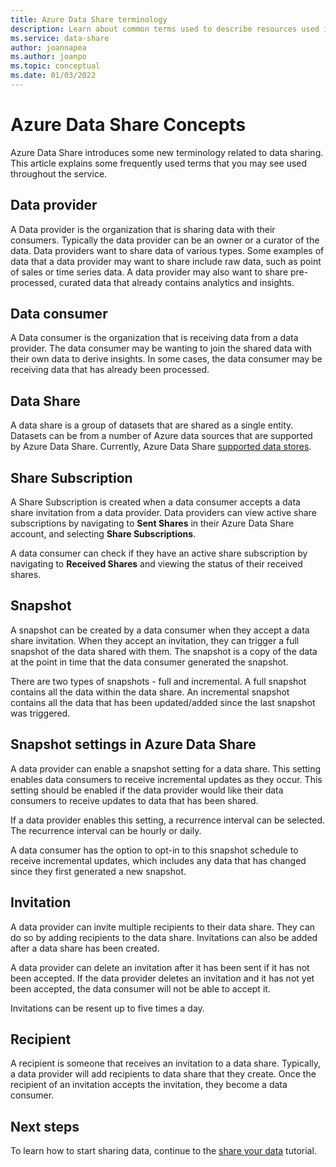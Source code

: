 ```yaml
---
title: Azure Data Share terminology 
description: Learn about common terms used to describe resources used in Azure Data Share (data provider, data consumer, data share, share subscription, snapshot, invitation, recipient.)
ms.service: data-share
author: joannapea
ms.author: joanpo
ms.topic: conceptual
ms.date: 01/03/2022
---
```

# Azure Data Share Concepts 

Azure Data Share introduces some new terminology related to data sharing. This article explains some frequently used terms that you may see used throughout the service. 

## Data provider

A Data provider is the organization that is sharing data with their consumers. Typically the data provider can be an owner or a curator of the data. Data providers want to share data of various types. Some examples of data that a data provider may want to share include raw data, such as point of sales or time series data. A data provider may also want to share pre-processed, curated data that already contains analytics and insights. 

## Data consumer 

A Data consumer is the organization that is receiving data from a data provider. The data consumer may be wanting to join the shared data with their own data to derive insights. In some cases, the data consumer may be receiving data that has already been processed. 

## Data Share

A data share is a group of datasets that are shared as a single entity. Datasets can be from a number of Azure data sources that are supported by Azure Data Share. Currently, Azure Data Share [supported data stores](supported-data-stores.md#supported-data-stores). 

## Share Subscription 

A Share Subscription is created when a data consumer accepts a data share invitation from a data provider. Data providers can view active share subscriptions by navigating to **Sent Shares** in their Azure Data Share account, and selecting **Share Subscriptions**.

A data consumer can check if they have an active share subscription by navigating to **Received Shares** and viewing the status of their received shares. 

## Snapshot

A snapshot can be created by a data consumer when they accept a data share invitation. When they accept an invitation, they can trigger a full snapshot of the data shared with them. The snapshot is a copy of the data at the point in time that the data consumer generated the snapshot. 

There are two types of snapshots - full and incremental. A full snapshot contains all the data within the data share. An incremental snapshot contains all the data that has been updated/added since the last snapshot was triggered. 

## Snapshot settings in Azure Data Share
 
A data provider can enable a snapshot setting for a data share. This setting enables data consumers to receive incremental updates as they occur. This setting should be enabled if the data provider would like their data consumers to receive  updates to data that has been shared. 

If a data provider enables this setting, a recurrence interval can be selected. The recurrence interval can be hourly or daily. 

A data consumer has the option to opt-in to this snapshot schedule to receive incremental updates, which includes any data that has changed since they first generated a new snapshot. 

## Invitation

A data provider can invite multiple recipients to their data share. They can do so by adding recipients to the data share. Invitations can also be added after a data share has been created. 

A data provider can delete an invitation after it has been sent if it has not been accepted. If the data provider deletes an invitation and it has not yet been accepted, the data consumer will not be able to accept it. 

Invitations can be resent up to five times a day. 

## Recipient

A recipient is someone that receives an invitation to a data share. Typically, a data provider will add recipients to data share that they create. Once the recipient of an invitation accepts the invitation, they become a data consumer.  

## Next steps

To learn how to start sharing data, continue to the [share your data](share-your-data.md) tutorial.
